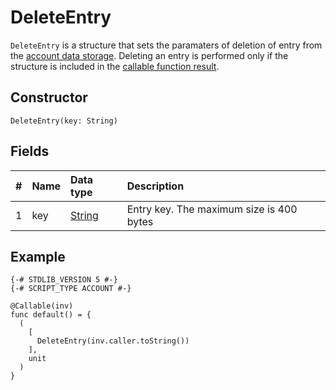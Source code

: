 # DeleteEntry

`DeleteEntry` is a structure that sets the paramaters of deletion of entry from the [account data storage](/en/blockchain/account/account-data-storage). Deleting an entry is performed only if the structure is included in the [callable function result](/en/ride/functions/callable-function#invocation-result-2).

## Constructor

`DeleteEntry(key: String)`

## Fields

|   #   | Name | Data type | Description |
| :--- | :--- | :--- | :--- |
| 1 | key | [String](/en/ride/data-types/string) | Entry key. The maximum size is 400 bytes |

## Example

```ride
{-# STDLIB_VERSION 5 #-}
{-# SCRIPT_TYPE ACCOUNT #-}
    
@Callable(inv)
func default() = {
  (
    [
      DeleteEntry(inv.caller.toString())
    ],
    unit
  )
}
```
